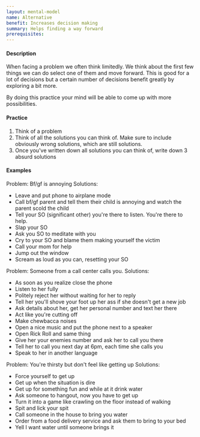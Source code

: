 ```yaml
---
layout: mental-model
name: Alternative
benefit: Increases decision making
summary: Helps finding a way forward
prerequisites: 
---
```


#### Description

When facing a problem we often think limitedly. We think about the first few things we can do select one of them and move forward. This is good for a lot of decisions but a certain number of decisions benefit greatly by exploring a bit more. 

By doing this practice your mind will be able to come up with more possibilities.


#### Practice

1. Think of a problem
2. Think of all the solutions you can think of. Make sure to include obviously wrong solutions, which are still solutions.
3. Once you've written down all solutions you can think of, write down 3 absurd solutions

#### Examples

Problem: Bf/gf is annoying
Solutions: 
- Leave and put phone to airplane mode
- Call bf/gf parent and tell them their child is annoying and watch the parent scold the child
- Tell your SO (significant other) you're there to listen. You're there to help.
- Slap your SO
- Ask you SO to meditate with you
- Cry to your SO and blame them making yourself the victim
- Call your mom for help
- Jump out the window
- Scream as loud as you can, resetting your SO

Problem: Someone from a call center calls you.
Solutions:
- As soon as you realize close the phone
- Listen to her fully
- Politely reject her without waiting for her to reply
- Tell her you'll shove your foot up her ass if she doesn't get a new job
- Ask details about her, get her personal number and text her there
- Act like you're cutting off
- Make chewbacca noises
- Open a nice music and put the phone next to a speaker
- Open Rick Roll and same thing
- Give her your enemies number and ask her to call you there
- Tell her to call you next day at 6pm, each time she calls you
- Speak to her in another language

Problem: You're thirsty but don't feel like getting up
Solutions:
- Force yourself to get up
- Get up when the situation is dire
- Get up for something fun and while at it drink water
- Ask someone to hangout, now you have to get up
- Turn it into a game like crawling on the floor instead of walking
- Spit and lick your spit
- Call someone in the house to bring you water
- Order from a food delivery service and ask them to bring to your bed
- Yell I want water until someone brings it

